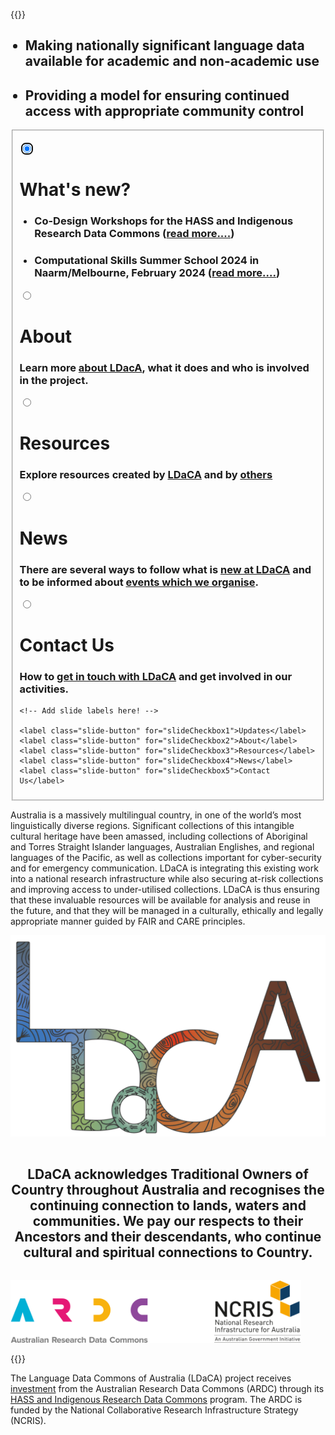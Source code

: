 ---
---

{{<raw>}}

<ul>
<h2><li>Making nationally significant language data available for academic and non-academic use</li></h2>
<h2><li>Providing a model for ensuring continued access with appropriate community control</li></h2>
</ul>

<div class="slideshow_div">
<fieldset class="slideshow">

  <!-- Slide 1 -->

<input type="radio" id="slideCheckbox1" name="slide" checked autofocus></input>

  <div class="slide">
    <div class="slide__html">
      <!-- You can include HTML instead of a background image using .slide__html -->
    </div>
    <div>
      <div class="slide__content">
        <h1>What's new?</h1>
        <h4></h4>
        <ul>
        <h3><li>Co-Design Workshops for the HASS and Indigenous Research Data Commons (<a href = "https://ardc.edu.au/event/co-design-workshops-for-the-hass-and-indigenous-research-data-commons/">read more....</a>)</li></h3>
        <h3><li>Computational Skills Summer School 2024 in Naarm/Melbourne, February 2024  (<a href = "./news/events/">read more....</a>)</li></h3>
        </ul>
      </div>  
    </div>
  </div>

  <!-- Slide 2 -->

<input type="radio" id="slideCheckbox2" name="slide"></input>

  <div class="slide">
    <!-- <a href="./about/"> -->
      <div class="slide__content">
        <h1>About</h1>
        <h3>Learn more <a href="about/">about LDacA</a>, what it does and who is involved in the project.</h3>
      </div> 
    <!-- </a> -->
  </div>

  <!-- Slide 3 -->

<input type="radio" id="slideCheckbox3" name="slide"></input>

  <div class="slide">
      <div class="slide__content">
        <h1>Resources</h1>
        <h3>Explore resources created by <a href="./resources/ldaca-resources/">LDaCA</a> and by <a href="./resources/general-resources/">others</a></h3>
      </div> 
  </div>

  <!-- Slide 4 -->

<input type="radio" id="slideCheckbox4" name="slide"></input>

  <div class="slide">
    <div class="slide__content">
      <h1>News</h1>
      <h3>There are several ways to follow what is <a href="./news/">new at LDaCA</a> and to be informed about <a href="./news/events/">events which we organise</a>.</h3>
    </div>
  </div>

  <!-- Slide 5 -->

<input type="radio" id="slideCheckbox5" name="slide"></input>

  <div class="slide">
      <div class="slide__content">
        <h1>Contact Us</h1>
        <h3>How to <a href="./contact/">get in touch with LDaCA</a> and get involved in our activities.</h3>
      </div>
  </div>

  <!-- Add more slides here! -->

  <nav>
    
    <!-- Add slide labels here! -->
    
    <label class="slide-button" for="slideCheckbox1">Updates</label>
    <label class="slide-button" for="slideCheckbox2">About</label>
    <label class="slide-button" for="slideCheckbox3">Resources</label>
    <label class="slide-button" for="slideCheckbox4">News</label>
    <label class="slide-button" for="slideCheckbox5">Contact Us</label>
  </nav>
</fieldset>
</div>

<div class="flex_container">
  <p class="flex_item">
    Australia is a massively multilingual country, in one of the world’s most linguistically diverse regions. Significant collections of this intangible cultural heritage have been amassed, including collections of Aboriginal and Torres Straight Islander languages, Australian Englishes, and regional languages of the Pacific, as well as collections important for cyber-security and for emergency communication. LDaCA is integrating this existing work into a national research infrastructure while also securing at-risk collections and improving access to under-utilised collections. LDaCA is thus ensuring that these invaluable resources will be available for analysis and reuse in the future, and that they will be managed in a culturally, ethically and legally appropriate manner guided by FAIR and CARE principles.
  </p>
  <img class="flex_item logo" src="logo.png" alt="LDaCA Logo">
</div>

<div style="text-align: center; padding: 3% 0%;"><h2>
LDaCA acknowledges Traditional Owners of Country throughout Australia and recognises the continuing connection to lands, waters and communities. We pay our respects to their Ancestors and their descendants, who continue cultural and spiritual connections to Country.</h2></div>

<img src="/AcknowledgeARDC.png" height="100" class="center_image" />

{{</raw>}}

The Language Data Commons of Australia (LDaCA) project receives [investment](https://doi.org/10.47486/HIR001)
from the Australian Research Data Commons (ARDC) through its [HASS and Indigenous Research Data Commons](https://ardc.edu.au/hass-and-indigenous-research-data-commons/) program. The ARDC is funded by the National Collaborative Research Infrastructure Strategy (NCRIS).
